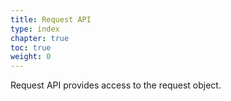 ```yaml
---
title: Request API
type: index
chapter: true
toc: true
weight: 0
---
```


Request API provides access to the request object.
